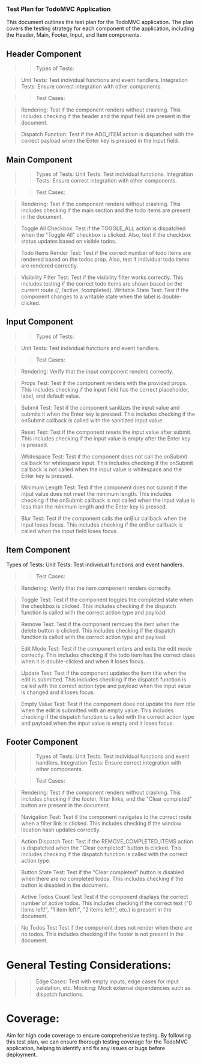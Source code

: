 ### Test Plan for TodoMVC Application
This document outlines the test plan for the TodoMVC application. 
The plan covers the testing strategy for each component of the application, including the Header, Main, Footer, Input, and Item components.

## Header Component

>>Types of Tests:

> Unit Tests: Test individual functions and event handlers.
> Integration Tests: Ensure correct integration with other components.

>> Test Cases:

> Rendering:
Test if the component renders without crashing. This includes checking if the header and the input field are present in the document.

> Dispatch Function:
Test if the ADD_ITEM action is dispatched with the correct payload when the Enter key is pressed in the input field.

## Main Component

>> Types of Tests:
> Unit Tests: Test individual functions.
> Integration Tests: Ensure correct integration with other components.

>> Test Cases:

> Rendering:
Test if the component renders without crashing. This includes checking if the main section and the todo items are present in the document.

> Toggle All Checkbox:
Test if the TOGGLE_ALL action is dispatched when the "Toggle All" checkbox is clicked. Also, test if the checkbox status updates based on visible todos.

>Todo Items Render Test: 
Test if the correct number of todo items are rendered based on the todos prop. Also, test if individual todo items are rendered correctly.

>Visibility Filter Test: 
Test if the visibility filter works correctly. This includes testing if the correct todo items are shown based on the current route (/, /active, /completed).
>Writable State Test:
 Test if the component changes to a writable state when the label is double-clicked.

## Input Component

>> Types of Tests:

>Unit Tests: Test individual functions and event handlers.

>> Test Cases:

> Rendering:
Verify that the input component renders correctly.

> Props Test:
Test if the component renders with the provided props. This includes checking if the input field has the correct placeholder, label, and default value.

> Submit Test:
Test if the component sanitizes the input value and submits it when the Enter key is pressed. This includes checking if the onSubmit callback is called with the sanitized input value.

> Reset Test:
Test if the component resets the input value after submit. This includes checking if the input value is empty after the Enter key is pressed.

> Whitespace Test:
Test if the component does not call the onSubmit callback for whitespace input. This includes checking if the onSubmit callback is not called when the input value is whitespace and the Enter key is pressed.

> Minimum Length Test:
Test if the component does not submit if the input value does not meet the minimum length. This includes checking if the onSubmit callback is not called when the input value is less than the minimum length and the Enter key is pressed.

> Blur Test:
Test if the component calls the onBlur callback when the input loses focus. This includes checking if the onBlur callback is called when the input field loses focus.

## Item Component

Types of Tests:
Unit Tests: Test individual functions and event handlers.

>> Test Cases:

> Rendering:
Verify that the item component renders correctly.

> Toggle Test:
Test if the component toggles the completed state when the checkbox is clicked. This includes checking if the dispatch function is called with the correct action type and payload.

> Remove Test:
Test if the component removes the item when the delete button is clicked. This includes checking if the dispatch function is called with the correct action type and payload.

>  Edit Mode Test:
Test if the component enters and exits the edit mode correctly. This includes checking if the todo item has the correct class when it is double-clicked and when it loses focus.

> Update Test:
Test if the component updates the item title when the edit is submitted. This includes checking if the dispatch function is called with the correct action type and payload when the input value is changed and it loses focus.

> Empty Value Test:
Test if the component does not update the item title when the edit is submitted with an empty value. This includes checking if the dispatch function is called with the correct action type and payload when the input value is empty and it loses focus.

## Footer Component

>> Types of Tests:
Unit Tests: Test individual functions and event handlers.
Integration Tests: Ensure correct integration with other components.

>> Test Cases:

> Rendering:
Test if the component renders without crashing. This includes checking if the footer, filter links, and the "Clear completed" button are present in the document.

> Navigation Test:
Test if the component navigates to the correct route when a filter link is clicked. This includes checking if the window location hash updates correctly.

>Action Dispatch Test:
Test if the REMOVE_COMPLETED_ITEMS action is dispatched when the "Clear completed" button is clicked. This includes checking if the dispatch function is called with the correct action type.

> Button State Test:
Test if the "Clear completed" button is disabled when there are no completed todos. This includes checking if the button is disabled in the document.

>Active Todos Count Test
Test if the component displays the correct number of active todos. This includes checking if the correct text ("0 items left!", "1 item left!", "2 items left!", etc.) is present in the document.

>No Todos Test
Test if the component does not render when there are no todos. This includes checking if the footer is not present in the document.

# General Testing Considerations:
>> Edge Cases:
Test with empty inputs, edge cases for input validation, etc.
>> Mocking:
Mock external dependencies such as dispatch functions.

# Coverage:
Aim for high code coverage to ensure comprehensive testing.
By following this test plan, we can ensure thorough testing coverage for the TodoMVC application, helping to identify and fix any issues or bugs before deployment.
